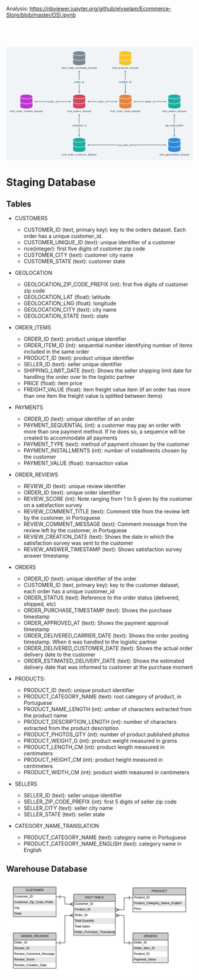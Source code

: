 Analysis: https://nbviewer.jupyter.org/github/elyselam/Ecommerce-Store/blob/master/OSI.ipynb

<br>
<br>
<br>

![](olist.png)
# Staging Database
## Tables


- CUSTOMERS
	- CUSTOMER_ID (text, primary key): key to the orders dataset. Each order has a unique customer_id.
	- CUSTOMER_UNIQUE_ID (text): unique identifier of a customer
	- rice(integer): first five digits of customer zip code
	- CUSTOMER_CITY (text): customer city name
	- CUSTOMER_STATE (text): customer state

- GEOLOCATION
	- GEOLOCATION_ZIP_CODE_PREFIX (int): first five digits of customer zip code
	- GEOLOCATION_LAT (float): latitude 
	- GEOLOCATION_LNG (float): longitude
	- GEOLOCATION_CITY (text): city name
	- GEOLOCATION_STATE (text): state


- ORDER_ITEMS
	- ORDER_ID (text): product unique identifier
	- ORDER_ITEM_ID (int): sequential number identifying number of items included in the same order
	- PRODUCT_ID (text): product unique identifier
	- SELLER_ID  (text): seller unique identifier
	- SHIPPING_LIMIT_DATE (text): Shows the seller shipping limit date for handling the order over to the logistic partner
	- PRICE (float): item price
	- FREIGHT_VALUE (float): item freight value item (if an order has more than one item the freight value is splitted between items)


- PAYMENTS
	- ORDER_ID (text): unique identifier of an order
	- PAYMENT_SEQUENTIAL (int): a customer may pay an order with more than one payment method. If he does so, a sequence will be created to accommodate all payments
	- PAYMENT_TYPE (text): method of payment chosen by the customer
	- PAYMENT_INSTALLMENTS (int): number of installments chosen by the customer
	- PAYMENT_VALUE (float): transaction value 

- ORDER_REVIEWS
	- REVIEW_ID (text): unique review identifier
	- ORDER_ID (text): unique order identifier
	- REVIEW_SCORE (int): Note ranging from 1 to 5 given by the customer on a satisfaction survey
	- REVIEW_COMMENT_TITLE (text): Comment title from the review left by the customer, in Portuguese
	- REVIEW_COMMENT_MESSAGE (text): Comment message from the review left by the customer, in Portuguese
	- REVIEW_CREATION_DATE (text): Shows the date in which the satisfaction survey was sent to the customer
	- REVIEW_ANSWER_TIMESTAMP (text): Shows satisfaction survey answer timestamp

- ORDERS
	- ORDER_ID (text): unique identifier of the order
	- CUSTOMER_ID (text, primary key): key to the customer dataset, each order has a unique customer_id
	- ORDER_STATUS (text): Reference to the order status (delivered, shipped, etc)
	- ORDER_PURCHASE_TIMESTAMP (text): Shows the purchase timestamp
	- ORDER_APPROVED_AT (text): Shows the payment approval timestamp
	- ORDER_DELIVERED_CARRIER_DATE (text): Shows the order posting timestamp. When it was handled to the logistic partner
	- ORDER_DELIVERED_CUSTOMER_DATE (text): Shows the actual order delivery date to the customer
	- ORDER_ESTIMATED_DELIVERY_DATE (text): Shows the estimated delivery date that was informed to customer at the purchase moment

- PRODUCTS:
	- PRODUCT_ID (text): unique product identifier
	- PRODUCT_CATEGORY_NAME (text): root category of product, in Portuguese
	- PRODUCT_NAME_LENGTH (int): umber of characters extracted from the product name
	- PRODUCT_DESCRIPTION_LENGTH (int): number of characters extracted from the product description
	- PRODUCT_PHOTOS_QTY (int): number of product published photos
	- PRODUCT_WEIGHT_G (int): product weight measured in grams
	- PRODUCT_LENGTH_CM (int): product length measured in centimeters
	- PRODUCT_HEIGHT_CM (int): product height measured in centimeters
	- PRODUCT_WIDTH_CM (int): product width measured in centimeters

- SELLERS
	- SELLER_ID (text): seller unique identifier
	- SELLER_ZIP_CODE_PREFIX (int): first 5 digits of seller zip code
	- SELLER_CITY (text): seller city name
	- SELLER_STATE (text): seller state


- CATEGORY_NAME_TRANSLATION
	- PRODUCT_CATEGORY_NAME (text): category name in Portuguese
	- PRODUCT_CATEGORY_NAME_ENGLISH (text): category name in English



## Warehouse Database

![](https://github.com/elyselam/Ecommerce-Store/blob/master/Ecommerce.png)























